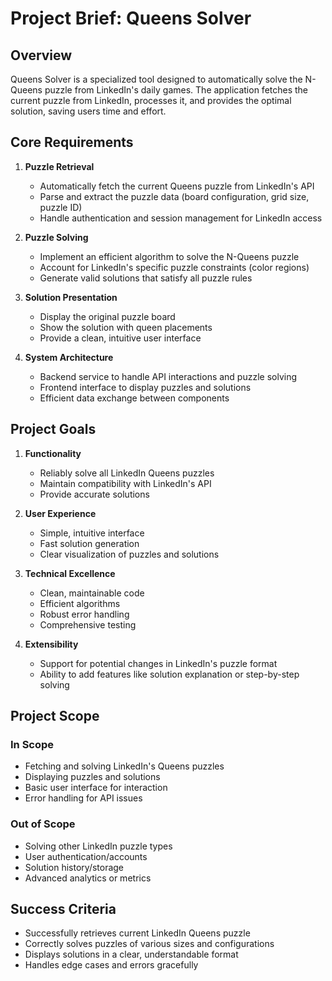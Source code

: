 # Project Brief: Queens Solver

## Overview
Queens Solver is a specialized tool designed to automatically solve the N-Queens puzzle from LinkedIn's daily games. The application fetches the current puzzle from LinkedIn, processes it, and provides the optimal solution, saving users time and effort.

## Core Requirements

1. **Puzzle Retrieval**
   - Automatically fetch the current Queens puzzle from LinkedIn's API
   - Parse and extract the puzzle data (board configuration, grid size, puzzle ID)
   - Handle authentication and session management for LinkedIn access

2. **Puzzle Solving**
   - Implement an efficient algorithm to solve the N-Queens puzzle
   - Account for LinkedIn's specific puzzle constraints (color regions)
   - Generate valid solutions that satisfy all puzzle rules

3. **Solution Presentation**
   - Display the original puzzle board
   - Show the solution with queen placements
   - Provide a clean, intuitive user interface

4. **System Architecture**
   - Backend service to handle API interactions and puzzle solving
   - Frontend interface to display puzzles and solutions
   - Efficient data exchange between components

## Project Goals

1. **Functionality**
   - Reliably solve all LinkedIn Queens puzzles
   - Maintain compatibility with LinkedIn's API
   - Provide accurate solutions

2. **User Experience**
   - Simple, intuitive interface
   - Fast solution generation
   - Clear visualization of puzzles and solutions

3. **Technical Excellence**
   - Clean, maintainable code
   - Efficient algorithms
   - Robust error handling
   - Comprehensive testing

4. **Extensibility**
   - Support for potential changes in LinkedIn's puzzle format
   - Ability to add features like solution explanation or step-by-step solving

## Project Scope

### In Scope
- Fetching and solving LinkedIn's Queens puzzles
- Displaying puzzles and solutions
- Basic user interface for interaction
- Error handling for API issues

### Out of Scope
- Solving other LinkedIn puzzle types
- User authentication/accounts
- Solution history/storage
- Advanced analytics or metrics

## Success Criteria
- Successfully retrieves current LinkedIn Queens puzzle
- Correctly solves puzzles of various sizes and configurations
- Displays solutions in a clear, understandable format
- Handles edge cases and errors gracefully

